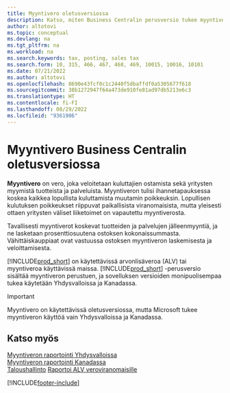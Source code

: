 ```yaml
---
title: Myyntivero oletusversiossa
description: Katso, miten Business Centralin perusversio tukee myyntiveroa ja tutustu peruskäsitteen kuvaukseen.
author: altotovi
ms.topic: conceptual
ms.devlang: na
ms.tgt_pltfrm: na
ms.workload: na
ms.search.keywords: tax, posting, sales tax
ms.search.form: 10, 315, 466, 467, 468, 469, 10015, 10016, 10101
ms.date: 07/21/2022
ms.author: altotovi
ms.openlocfilehash: 8690e43fcf0c1c2440f5dbaffdf0a5305677f618
ms.sourcegitcommit: 38b1272947f64a473de910fe81ad97db5213e6c3
ms.translationtype: HT
ms.contentlocale: fi-FI
ms.lasthandoff: 08/29/2022
ms.locfileid: "9361906"
---
```

# <a name="sales-tax-in-the-default-version-of-business-central"></a>Myyntivero Business Centralin oletusversiossa

**Myyntivero** on vero, joka veloitetaan kuluttajien ostamista sekä yritysten myymistä tuotteista ja palveluista. Myyntiveron tulisi ihannetapauksessa koskea kaikkea lopullista kuluttamista muutamin poikkeuksin. Lopullisen kulutuksen poikkeukset riippuvat paikallisista viranomaisista, mutta yleisesti ottaen yritysten väliset liiketoimet on vapautettu myyntiverosta.  

Tavallisesti myyntiverot koskevat tuotteiden ja palvelujen jälleenmyyntiä, ja ne lasketaan prosenttiosuutena ostoksen kokonaissummasta. Vähittäiskauppiaat ovat vastuussa ostoksen myyntiveron laskemisesta ja veloittamisesta.  

[!INCLUDE[prod_short](includes/prod_short.md)] on käytettävissä arvonlisäveroa (ALV) tai myyntiveroa käyttävissä maissa. [!INCLUDE[prod_short](includes/prod_short.md)] -perusversio sisältää myyntiveron perustuen, ja sovelluksen versioiden monipuolisempaa tukea käytetään Yhdysvalloissa ja Kanadassa.

> [!IMPORTANT]
> Myyntivero on käytettävissä oletusversiossa, mutta Microsoft tukee myyntiveron käyttöä vain Yhdysvalloissa ja Kanadassa.

## <a name="see-also"></a>Katso myös

[Myyntiveron raportointi Yhdysvalloissa](localfunctionality/UnitedStates/us-sales-tax.md)  
[Myyntiveron raportointi Kanadassa](localfunctionality/canada/ca-sales-tax.md)  
[Taloushallinto](finance.md)
[Raportoi ALV veroviranomaisille](finance-how-report-vat.md)

[!INCLUDE[footer-include](includes/footer-banner.md)]
